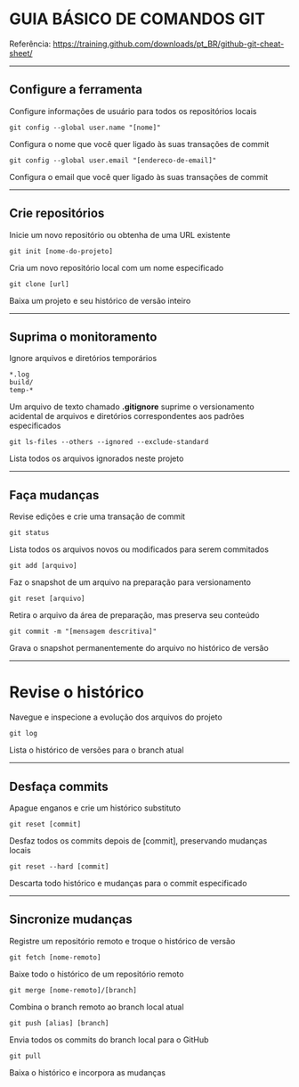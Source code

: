# GUIA BÁSICO DE COMANDOS GIT

Referência: <https://training.github.com/downloads/pt_BR/github-git-cheat-sheet/>

---

## Configure a ferramenta
Configure informações de usuário para todos os repositórios locais

`git config --global user.name "[nome]"`

Configura o nome que você quer ligado às suas transações de commit

`git config --global user.email "[endereco-de-email]"`

Configura o email que você quer ligado às suas transações de commit

---

## Crie repositórios
Inicie um novo repositório ou obtenha de uma URL existente

`git init [nome-do-projeto]`

Cria um novo repositório local com um nome especificado

`git clone [url]`

Baixa um projeto e seu histórico de versão inteiro

---

## Suprima o monitoramento
Ignore arquivos e diretórios temporários

```
*.log
build/
temp-*
```

Um arquivo de texto chamado **.gitignore** suprime o versionamento acidental de arquivos e diretórios correspondentes aos padrões especificados

`git ls-files --others --ignored --exclude-standard`

Lista todos os arquivos ignorados neste projeto

---

## Faça mudanças
Revise edições e crie uma transação de commit

`git status`

Lista todos os arquivos novos ou modificados para serem commitados

`git add [arquivo]`

Faz o snapshot de um arquivo na preparação para versionamento

`git reset [arquivo]`

Retira o arquivo da área de preparação, mas preserva seu conteúdo

`git commit -m "[mensagem descritiva]"`

Grava o snapshot permanentemente do arquivo no histórico de versão

---

# Revise o histórico
Navegue e inspecione a evolução dos arquivos do projeto

`git log`

Lista o histórico de versões para o branch atual

---


## Desfaça commits
Apague enganos e crie um histórico substituto

`git reset [commit]`

Desfaz todos os commits depois de [commit], preservando mudanças locais

`git reset --hard [commit]`

Descarta todo histórico e mudanças para o commit especificado

---

## Sincronize mudanças
Registre um repositório remoto e troque o histórico de versão

`git fetch [nome-remoto]`

Baixe todo o histórico de um repositório remoto

`git merge [nome-remoto]/[branch]`

Combina o branch remoto ao branch local atual

`git push [alias] [branch]`

Envia todos os commits do branch local para o GitHub

`git pull`

Baixa o histórico e incorpora as mudanças